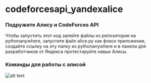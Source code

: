 # codeforcesapi_yandexalice
### Подружите Алису и CodeForces API
Чтобы запустить этот код залейте файлы из репозитория на pythonanywhere, запустите файл alice.py как фласк приложение, создайте ссылку на эту папку из pythonanywhere и в панели для разработчиков от Яндекса протестируйте навык Алисы.
### Команды для работы с алисой
![alt text](https://pp.userapi.com/c845321/v845321017/1fca87/V0cUK2HZk6E.jpg)
